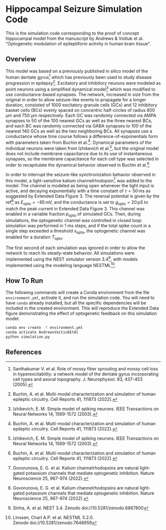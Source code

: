 # Hippocampal Seizure Simulation Code

This is the simulation code corresponding to the proof of concept hippocampal model from the manuscript by Andrews & Voitiuk et al. "Optogenetic modulation of epileptiform activity in human brain tissue".


## Overview

This model was based on a previously published in silico model of the human dentate gyrus[^40] which has previously been used to study disease progression in epilepsy[^21].
Excitatory and inhibitory neurons were modeled as point neurons using a simplified dynamical model[^41] which was modified to use conductance-based synapses.
The network, increased in size from the original in order to allow seizure-like events to propagate for a longer duration, consisted of 1000 excitatory granule cells (GCs) and 12 inhibitory basket cells (BCs) evenly spaced on concentric half-circles of radius 800 µm and 750 µm respectively.
Each GC was randomly connected via AMPA synapses to 50 of the 100 nearest GCs as well as the three nearest BCs, and each BC was randomly connected via GABA synapses to 100 of the nearest 140 GCs as well as the two neighboring BCs.
All synapses use a conductance whose time course follows a difference-of-exponentials form with parameters taken from Buchin et al.[^21].
Dynamical parameters of the individual neurons were taken from Izhikevich et al.[^41], but the original model does not include membrane capacitance due to its use of instantaneous synapses, so the membrane capacitance for each cell type was selected in order to recapitulate the dynamical behavior observed in Buchin et al.[^21].

In order to interrupt the seizure-like synchronization behavior observed in this model, a light-sensitive kalium channelrhodopsin[^22] was added to the model. The channel is modeled as being open whenever the light input is active, and decaying exponentially with a time constant of $\tau = 50\,\text{ms}$ as suggested by Extended Data Figure 3. The reversal potential is given by the ref[^22] as $E_\text{opto} = -85\,\text{mV}$, and the conductance is set to $g_\text{opto} = 20\,\text{pS}$ to match the peak current in Extended Data Figure 3.
This channel was enabled in a variable fraction $p_\text{opto}$ of simulated GCs.
Then, during simulations, the optogenetic channel was controlled in closed loop: simulation was performed in 1 ms steps, and if the total spike count in a single step exceeded a threshold $x_\text{opto}$, the optogenetic channel was enabled for a duration $T_\text{opto}$.

The first second of each simulation was ignored in order to allow the network to reach its steady-state behavior.
All simulations were implemented using the NEST simulator version 3.4[^42], with models implemented using the modeling language NESTML[^43].


## How To Run

The following commands will create a Conda environment from the file `environment.yml`, activate it, and run the simulation code. You will need to have `conda` already installed, but all the specific dependencies will be included in the created environment. This will reproduce the Extended Data figure demonstrating the effect of optogenetic feedback on this simulation model:

```bash
conda env create -f environment.yml
conda activate AndrewsVoitiukEtAl
python simulation.py
```


## References

[^21]: Buchin, A. et al. Multi-modal characterization and simulation of human epileptic circuitry. Cell Reports 41, 111873 (2022).
[^22]: Govorunova, E. G. et al. Kalium channelrhodopsins are natural light-gated potassium channels that mediate optogenetic inhibition. Nature Neuroscience 25, 967-974 (2022).
[^40]: Santhakumar V. et al. Role of mossy fiber sprouting and mossy cell loss in hyperexcitability: a network model of the dentate gyrus incorporating cell types and axonal topography. J. Neurophysiol. 93, 437-453 (2005).
[^41]: Izhikevich, E. M. Simple model of spiking neurons. IEEE Transactions on Neural Networks 14, 1569-1572 (2003).
[^42]: Sinha, A. et al. NEST 3.4. Zenodo doi://10.5281/zenodo.6867800
[^43]: Linssen, Charl A.P. et al. NESTML 5.2.0. Zenodo doi://10.5281/zenodo.7648959
